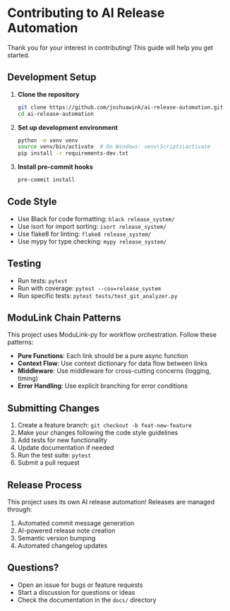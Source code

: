# Contributing to AI Release Automation

Thank you for your interest in contributing! This guide will help you get started.

## Development Setup

1. **Clone the repository**
   ```bash
   git clone https://github.com/joshuawink/ai-release-automation.git
   cd ai-release-automation
   ```

2. **Set up development environment**
   ```bash
   python -m venv venv
   source venv/bin/activate  # On Windows: venv\Scripts\activate
   pip install -r requirements-dev.txt
   ```

3. **Install pre-commit hooks**
   ```bash
   pre-commit install
   ```

## Code Style

- Use Black for code formatting: `black release_system/`
- Use isort for import sorting: `isort release_system/`
- Use flake8 for linting: `flake8 release_system/`
- Use mypy for type checking: `mypy release_system/`

## Testing

- Run tests: `pytest`
- Run with coverage: `pytest --cov=release_system`
- Run specific tests: `pytest tests/test_git_analyzer.py`

## ModuLink Chain Patterns

This project uses ModuLink-py for workflow orchestration. Follow these patterns:

- **Pure Functions**: Each link should be a pure async function
- **Context Flow**: Use context dictionary for data flow between links
- **Middleware**: Use middleware for cross-cutting concerns (logging, timing)
- **Error Handling**: Use explicit branching for error conditions

## Submitting Changes

1. Create a feature branch: `git checkout -b feat-new-feature`
2. Make your changes following the code style guidelines
3. Add tests for new functionality
4. Update documentation if needed
5. Run the test suite: `pytest`
6. Submit a pull request

## Release Process

This project uses its own AI release automation! Releases are managed through:

1. Automated commit message generation
2. AI-powered release note creation
3. Semantic version bumping
4. Automated changelog updates

## Questions?

- Open an issue for bugs or feature requests
- Start a discussion for questions or ideas
- Check the documentation in the `docs/` directory
